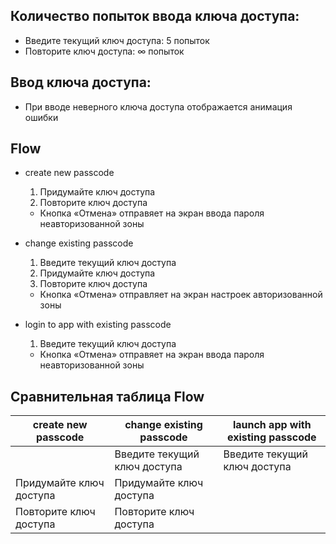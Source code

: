 ## Количество попыток ввода ключа доступа:

- Введите текущий ключ доступа: 5 попыток
- Повторите ключ доступа: ∞ попыток

## Ввод ключа доступа:

- При вводе неверного ключа доступа отображается анимация ошибки

## Flow

- create new passcode
  1. Придумайте ключ доступа
  2. Повторите ключ доступа 
  - Кнопка «Отмена» отправяет на экран ввода пароля неавторизованной зоны

- change existing passcode
  1. Введите текущий ключ доступа
  2. Придумайте ключ доступа
  3. Повторите ключ доступа 
  - Кнопка «Отмена» отправляет на экран настроек авторизованной зоны

- login to app with existing passcode
  1. Введите текущий ключ доступа
  - Кнопка «Отмена» отправяет на экран ввода пароля неавторизованной зоны  

## Сравнительная таблица Flow

| create new passcode       | change existing passcode      | launch app with existing passcode |
| -----------               | -----------                   | -----------                       |
|                           | Введите текущий ключ доступа  | Введите текущий ключ доступа      |
| Придумайте ключ доступа   | Придумайте ключ доступа       |                                   |
| Повторите ключ доступа    | Повторите ключ доступа        |                                   |
